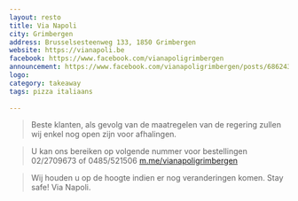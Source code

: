 ```yaml
---
layout: resto
title: Via Napoli
city: Grimbergen
address: Brusselsesteenweg 133, 1850 Grimbergen
website: https://vianapoli.be
facebook: https://www.facebook.com/vianapoligrimbergen
announcement: https://www.facebook.com/vianapoligrimbergen/posts/686243768660201
logo: 
category: takeaway
tags: pizza italiaans
  
---
```


> Beste klanten, als gevolg van de maatregelen van de regering zullen wij enkel nog open zijn voor afhalingen.

> U kan ons bereiken op volgende nummer voor bestellingen 02/2709673 of 0485/521506 [m.me/vianapoligrimbergen](https://m.me/vianapoligrimbergen)

> Wij houden u op de hoogte indien er nog veranderingen komen. Stay safe! Via Napoli.
